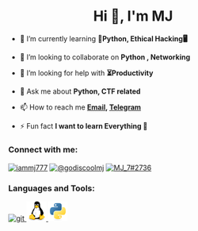 <h1 align="center">Hi 👋, I'm MJ</h1>

- 🌱 I’m currently learning **🐍Python, Ethical Hacking🖥**

- 👯 I’m looking to collaborate on **Python , Networking**

- 🤝 I’m looking for help with **⏳Productivity**

- 💬 Ask me about **Python, CTF related**

- 📫 How to reach me **[Email](mailto:godiscoolmj@gmail.com?subject=[GitHub]), [Telegram](https://t.me/lports)**

- ⚡ Fun fact **I want to learn Everything 🤩**

<h3 align="left">Connect with me:</h3>
<p align="left">



<a href="https://twitter.com/CyberSpace_J" target="blank"><img align="center" src="https://raw.githubusercontent.com/rahuldkjain/github-profile-readme-generator/master/src/images/icons/Social/twitter.svg" alt="iammj777" height="30" width="40" /></a>
<a href="https://www.hackerrank.com/iammj7" target="blank"><img align="center" src="https://raw.githubusercontent.com/rahuldkjain/github-profile-readme-generator/master/src/images/icons/Social/hackerrank.svg" alt="@godiscoolmj" height="30" width="40" /></a>
<a href="https://discord.gg/HNcvHwFnMC" target="blank"><img align="center" src="https://raw.githubusercontent.com/rahuldkjain/github-profile-readme-generator/master/src/images/icons/Social/discord.svg" alt="MJ_7#2736" height="30" width="40" /></a>
<!-- <a href="https://www.leetcode.com/mj_8" target="blank"><img align="center" src="https://raw.githubusercontent.com/rahuldkjain/github-profile-readme-generator/master/src/images/icons/Social/leet-code.svg" alt="mj_8" height="30" width="40" /></a>
<a href="https://codepen.io/iammj7" target="blank"><img align="center" src="https://raw.githubusercontent.com/rahuldkjain/github-profile-readme-generator/master/src/images/icons/Social/codepen.svg" alt="@iammj7" height="30" width="40" /></a> -->

</p>

<h3 align="left">Languages and Tools:</h3>
<p align="left"> <a href="https://git-scm.com/" target="_blank"> <img src="https://www.vectorlogo.zone/logos/git-scm/git-scm-icon.svg" alt="git" width="40" height="40"/> </a> <a href="https://www.linux.org/" target="_blank"> <img src="https://raw.githubusercontent.com/devicons/devicon/master/icons/linux/linux-original.svg" alt="linux" width="40" height="40"/> </a> <a href="https://www.python.org" target="_blank"> <img src="https://raw.githubusercontent.com/devicons/devicon/master/icons/python/python-original.svg" alt="python" width="40" height="40"/> </a> </p>
